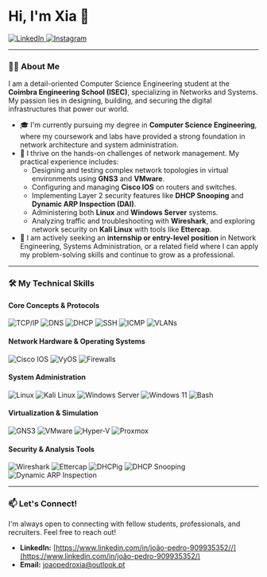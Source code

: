 # Hi, I'm Xia 👋

<a href="www.linkedin.com/in/joão-pedro-909935352/" target="_blank">
  <img src="https://img.shields.io/badge/LinkedIn-0077B5?style=for-the-badge&logo=linkedin&logoColor=white" alt="LinkedIn">
</a>
<a href="https://www.instagram.com/joaopxia/" target="_blank">
  <img src="https://img.shields.io/badge/Instagram-E4405F?style=for-the-badge&logo=instagram&logoColor=white" alt="Instagram">
</a>

---

### 👨‍💻 About Me

I am a detail-oriented Computer Science Engineering student at the **Coimbra Engineering School (ISEC)**, specializing in Networks and Systems. My passion lies in designing, building, and securing the digital infrastructures that power our world.

*   🎓 I'm currently pursuing my degree in **Computer Science Engineering**, where my coursework and labs have provided a strong foundation in network architecture and system administration.
*   🔧 I thrive on the hands-on challenges of network management. My practical experience includes:
    *   Designing and testing complex network topologies in virtual environments using **GNS3** and **VMware**.
    *   Configuring and managing **Cisco IOS** on routers and switches.
    *   Implementing Layer 2 security features like **DHCP Snooping** and **Dynamic ARP Inspection (DAI)**.
    *   Administering both **Linux** and **Windows Server** systems.
    *   Analyzing traffic and troubleshooting with **Wireshark**, and exploring network security on **Kali Linux** with tools like **Ettercap**.
*   🚀 I am actively seeking an **internship or entry-level position** in Network Engineering, Systems Administration, or a related field where I can apply my problem-solving skills and continue to grow as a professional.

---

### 🛠️ My Technical Skills

#### Core Concepts & Protocols
![TCP/IP](https://img.shields.io/badge/TCP/IP-000?style=for-the-badge&logo=docs.rs)
![DNS](https://img.shields.io/badge/DNS-8.8.8.8-orange?style=for-the-badge)
![DHCP](https://img.shields.io/badge/DHCP-blue?style=for-the-badge)
![SSH](https://img.shields.io/badge/SSH-333?style=for-the-badge)
![ICMP](https://img.shields.io/badge/ICMP-grey?style=for-the-badge)
![VLANs](https://img.shields.io/badge/VLANs-blueviolet?style=for-the-badge)

#### Network Hardware & Operating Systems
![Cisco IOS](https://img.shields.io/badge/Cisco_IOS-1BA0D7?style=for-the-badge&logo=cisco&logoColor=white)
![VyOS](https://img.shields.io/badge/VyOS-523888?style=for-the-badge)
![Firewalls](https://img.shields.io/badge/Firewall_Rules-D22A1B?style=for-the-badge)

#### System Administration
![Linux](https://img.shields.io/badge/Linux-FCC624?style=for-the-badge&logo=linux&logoColor=black)
![Kali Linux](https://img.shields.io/badge/Kali_Linux-557C94?style=for-the-badge&logo=kali-linux&logoColor=white)
![Windows Server](https://img.shields.io/badge/Windows_Server-0078D6?style=for-the-badge&logo=windows&logoColor=white)
![Windows 11](https://img.shields.io/badge/Windows%2011-0078D6?style=for-the-badge&logo=windows11&logoColor=white)
![Bash](https://img.shields.io/badge/Bash-4EAA25?style=for-the-badge&logo=gnubash&logoColor=white)

#### Virtualization & Simulation
![GNS3](https://img.shields.io/badge/GNS3-1E5A93?style=for-the-badge)
![VMware](https://img.shields.io/badge/VMware-607078?style=for-the-badge&logo=vmware&logoColor=white)
![Hyper-V](https://img.shields.io/badge/Hyper--V-0078D6?style=for-the-badge&logo=windows&logoColor=white)
![Proxmox](https://img.shields.io/badge/Proxmox-E57000?style=for-the-badge&logo=proxmox&logoColor=white)


#### Security & Analysis Tools
![Wireshark](https://img.shields.io/badge/Wireshark-1679A7?style=for-the-badge&logo=wireshark&logoColor=white)
![Ettercap](https://img.shields.io/badge/Ettercap-E44C30?style=for-the-badge)
![DHCPig](https://img.shields.io/badge/DHCPig-orange?style=for-the-badge)
![DHCP Snooping](https://img.shields.io/badge/DHCP_Snooping-118f40?style=for-the-badge)
![Dynamic ARP Inspection](https://img.shields.io/badge/DAI-118f40?style=for-the-badge)

---

### 📫 Let's Connect!

I'm always open to connecting with fellow students, professionals, and recruiters. Feel free to reach out!

*   **LinkedIn:** [https://www.linkedin.com/in/joão-pedro-909935352//](https://www.linkedin.com/in/joão-pedro-909935352/)
*   **Email:** [joaopedroxia@outlook.pt](mailto:joaopedroxia@outlook.pt)
